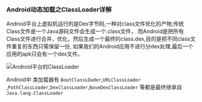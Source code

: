 ### Android动态加载之ClassLoader详解
Android平台上虚拟机运行的是Dex字节码,一种对class文件优化的产物,传统Class文件是一个Java源码文件会生成一个.class文件，
而Android是把所有Class文件进行合并，优化，然后生成一个最终的class.dex,目的是把不同class文件重复的东西只需保留一份,
如果我们的Android应用不进行分dex处理,最后一个应用的apk只会有一个dex文件。

![Android平台的ClassLoader](https://upload-images.jianshu.io/upload_images/1437930-bb9d359f4c7e9935.png?imageMogr2/auto-orient/strip%7CimageView2/2/w/700)

Android中 类加载器有 `BootClassLOader`,`URLClassLoader `,`PathClassLoader`,`DexClassLoader`,`BaseDexClassLoader` 等都是最终继承自 `Java.lang.ClassLoader`
